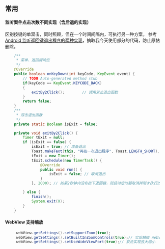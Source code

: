 ## 常用

#### 监听案件点击次数不同实现（含后退的实现）

区别按键的单双击，同时照顾，但在一个时间间隔内，可执行另一种方案。
参考[Android 监听返回键退出程序的两种实现](http://www.cnblogs.com/recock/p/4284429.html)，摘取我今天使用部分的代码，防止原帖删除。

``` java
    /**
     * 菜单、返回键响应
     */
    @Override
    public boolean onKeyDown(int keyCode, KeyEvent event) {
        // TODO Auto-generated method stub
        if(keyCode == KeyEvent.KEYCODE_BACK)
        {  
            exitBy2Click();        // 调用双击退出函数
        }
        return false;
    }
    /**
     * 双击退出函数
     */
    private static Boolean isExit = false;

    private void exitBy2Click() {
        Timer tExit = null;
        if (isExit == false) {
            isExit = true; // 准备退出
            Toast.makeText(this, "再按一次退出程序", Toast.LENGTH_SHORT).show();
            tExit = new Timer();
            tExit.schedule(new TimerTask() {
                @Override
                public void run() {
                    isExit = false; // 取消退出
                }
            }, 2000); // 如果2秒钟内没有按下返回键，则启动定时器取消掉刚才执行的任务

        } else {
            finish();
            System.exit(0);
        }
    }

```
#### WebView 支持缩放

``` java
     webView.getSettings().setSupportZoom(true);
     webView.getSettings().setBuiltInZoomControls(true);// 实现触摸 WebView 放大缩小
     webView.getSettings().setUseWideViewPort(true);// 双击实现放大缩小
```

